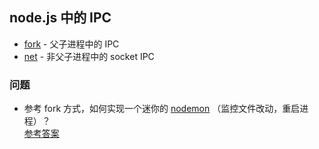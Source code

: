 ## node.js 中的 IPC

* [fork](./fork) - 父子进程中的 IPC
* [net](./net) - 非父子进程中的 socket IPC

### 问题

* 参考 fork 方式，如何实现一个迷你的 [nodemon](https://github.com/remy/nodemon) （监控文件改动，重启进程）？  
  [参考答案](https://github.com/imcuttle/isomorphic-blog/blob/master/backend/index.js)
